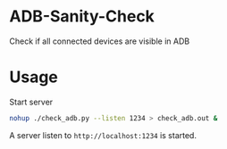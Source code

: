 ADB-Sanity-Check
================

Check if all connected devices are visible in ADB

# Usage

Start server
```bash
nohup ./check_adb.py --listen 1234 > check_adb.out &
```
A server listen to `http://localhost:1234` is started.
